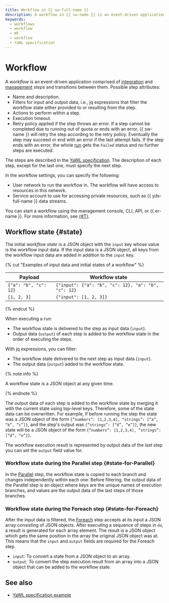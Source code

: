 ```yaml
---
title: Workflow in {{ sw-full-name }}
description: A workflow in {{ sw-name }} is an event-driven application made up of steps and transitions between them.
keywords:
  - workflows
  - workflow
  - WF
  - workflow
  - YaWL specification
---
```


# Workflow

A _workflow_ is an event-driven application comprised of [integration](yawl/index.md#integration-steps) and [management](yawl/index.md#management-steps) _steps_ and transitions between them. Possible step attributes:

* Name and description.
* Filters for input and output data, i.e., jq expressions that filter the workflow state either provided to or resulting from the step.
* Actions to perform within a step.
* Execution timeout.
* Retry policy applied if the step throws an error. If a step cannot be completed due to running out of quota or ends with an error, {{ sw-name }} will retry the step according to the retry policy. Eventually the step may succeed or end with an error if the last attempt fails. If the step ends with an error, the whole [run](execution.md) gets the `Failed` status and no further steps are executed.

The steps are described in the [YaWL specification](yawl/index.md). The description of each step, except for the last one, must specify the next step.

In the workflow settings, you can specify the following:
* User network to run the workflow in. The workflow will have access to resources in this network.
* Service account to use for accessing private resources, such as {{ yds-full-name }} data streams.

You can start a workflow using the management console, CLI, API, or {{ er-name }}. For more information, see [{#T}](execution.md).

## Workflow state {#state}

The initial _workflow state_ is a JSON object with the `input` key whose value is the workflow input data. If the input data is a JSON object, all keys from the workflow input data are added in addition to the `input` key.

{% cut "Examples of input data and initial states of a workflow" %}

Payload | Workflow state
--- | ---
`{"a": "b", "c": 12}` | `{"input": {"a": "b", "c": 12}, "a": "b", "c": 12}`
`[1, 2, 3]` | `{"input": [1, 2, 3]}`

{% endcut %}

When executing a run:
* The workflow state is delivered to the step as input data (`input`).
* Output data (`output`) of each step is added to the workflow state in the order of executing the steps.

With jq expressions, you can filter:
* The workflow state delivered to the next step as input data (`input`).
* The output data (`output`) added to the workflow state.

{% note info %}

A workflow state is a JSON object at any given time.

{% endnote %}

The output data of each step is added to the workflow state by merging it with the current state using top-level keys. Therefore, some of the state data can be overwritten. For example, if before running the step the state was a JSON object of the form `{“numbers“: [1,2,3,4], “strings”: [“a”, “b”, “c”]}`, and the step's output was `{“strings”: [“d”, “e”]}`, the new state will be a JSON object of the form `{“numbers“: [1,2,3,4], “strings”: [“d”, “e”]}`.

The workflow execution result is represented by output data of the last step you can set the `output` field value for. 

### Workflow state during the Parallel step {#state-for-Parallel}

In the [Parallel](yawl/management/parallel.md) step, the workflow state is copied to each branch and changes independently within each one. Before filtering, the output data of the Parallel step is an object where keys are the unique names of execution branches, and values are the output data of the last steps of those branches.

### Workflow state during the Foreach step {#state-for-Foreach}

After the input data is filtered, the [Foreach](yawl/management/foreach.md) step accepts at its input a JSON array consisting of JSON objects. After executing a sequence of steps in `do`, a result is generated for each array element. The result is a JSON object which gets the same position in the array the original JSON object was at. This means that the `input` and `output` fields are required for the Foreach step.
* `input`: To convert a state from a JSON object to an array.
* `output`: To convert the step execution result from an array into a JSON object that can be added to the workflow state.

## See also

* [YaWL specification example](yawl/index.md#spec-example)

